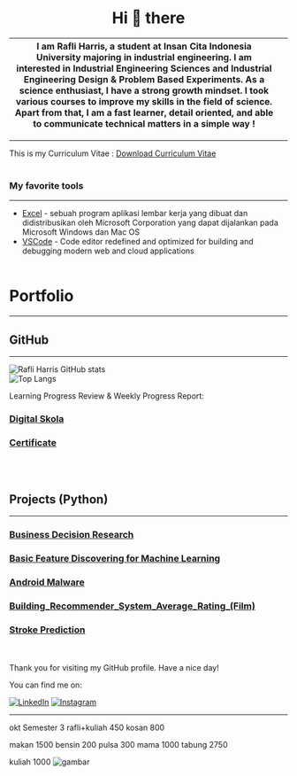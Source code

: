  <h1 align="center">Hi 👋 there</h1>

| I am Rafli Harris, a student at Insan Cita Indonesia University majoring in industrial engineering. I am interested in Industrial Engineering Sciences and Industrial Engineering Design & Problem Based Experiments. As a science enthusiast, I have a strong growth mindset. I took various courses to improve my skills in the field of science. Apart from that, I am a fast learner, detail oriented, and able to communicate technical matters in a simple way !| | 
| --------------------------------------------------------------------------------------------------------------------------------------------------------------------------------------------------------------------------------------------------------------------------------------------------------------------------------------------------------------------------------------------------------------------------------------------- | -------------------------------------------------------------- |

---
This is my Curriculum Vitae : 
[Download Curriculum Vitae](https://github.com/sukmasarny/curriculum-vitae/blob/main/Curriculum%20Vitae.pdf)
<br><br>

### My favorite tools
---

* [Excel](https://www.microsoft.com/id-id/microsoft-365/excel) -  sebuah program aplikasi lembar kerja yang dibuat dan didistribusikan oleh Microsoft Corporation yang dapat dijalankan pada Microsoft Windows dan Mac OS
* [VSCode](https://code.visualstudio.com/) - Code editor redefined and optimized for building and debugging modern web and cloud applications
<br><br>


# Portfolio

---
## GitHub
---

![Rafli Harris GitHub stats](https://github-readme-stats.vercel.app/api?username=sukmasarny&show_icons=true&theme=transparent,contribs&title_color=00875A&icon_color=006644&text_color=1B262C&bg_color=F5F7FA) <br>
![Top Langs](https://github-readme-stats.vercel.app/api/top-langs/?username=sukmasarny&layout=compact) <br> 

Learning Progress Review & Weekly Progress Report:
### [Digital Skola ](https://github.com/sukmasarny/Digital-Skola)
### [Certificate](https://github.com/sukmasarny/Sertifikat02)
<br><br>

## Projects (Python)
---

### [Business Decision Research](https://github.com/sukmasarny/sukmasarny100.github.io/blob/main/Data_Analyst_Project_Business_Decision_Research..ipynb)

### [Basic Feature Discovering for Machine Learning](https://github.com/sukmasarny/sukmasarny100.github.io/blob/main/basic_feature_discovering_for_machine_learning.py)

### [Android Malware](https://github.com/sukmasarny/Digital_Kominfo)

### [Building_Recommender_System_Average_Rating_(Film)](https://github.com/sukmasarny/sukmasarny100.github.io/blob/main/Building_Recommender_System_Average_Rating_(Film).ipynb)

### [Stroke Prediction](https://github.com/sukmasarny/sukmasarny100.github.io/blob/main/stroke_prediction.py)


<br><br>
Thank you for visiting my GitHub profile. Have a nice day!

You can find me on:

[![LinkedIn](https://img.shields.io/badge/linkedin-0077B5?style=for-the-badge&logo=linkedin&logoColor=white&link=https://www.linkedin.com/in/rafli-harris-0b8b19280/)](https://www.linkedin.com/in/rafli-harris-0b8b19280/)
[![Instagram](https://img.shields.io/badge/Instagram-E4405F?style=for-the-badge&logo=instagram&logoColor=white&link=https://www.instagram.com/_wht.s_/?igshid=ZDdkNTZiNTM%3D/)](https://www.instagram.com/_wht.s_/?igshid=ZDdkNTZiNTM%3D/)

---
<p>

okt	Semester 3
rafli+kuliah	450
kosan	800
	
makan	1500
bensin 	200
pulsa	300
mama	1000
tabung	2750
	
kuliah	1000
![gambar](https://github.com/user-attachments/assets/414ec891-041d-4209-901e-4a5dbfc002cc)


